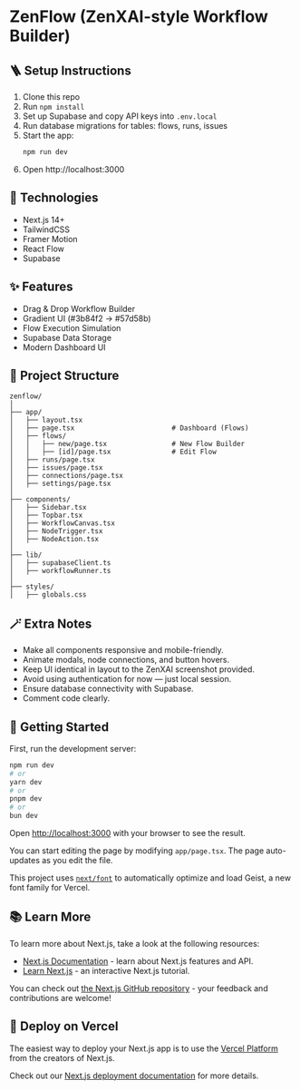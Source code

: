 # ZenFlow (ZenXAI-style Workflow Builder)

## 🪜 Setup Instructions

1. Clone this repo
2. Run `npm install`
3. Set up Supabase and copy API keys into `.env.local`
4. Run database migrations for tables: flows, runs, issues
5. Start the app:
   ```bash
   npm run dev
   ```
6. Open http://localhost:3000

## 🧩 Technologies
- Next.js 14+
- TailwindCSS
- Framer Motion
- React Flow
- Supabase

## ✨ Features
- Drag & Drop Workflow Builder
- Gradient UI (#3b84f2 → #57d58b)
- Flow Execution Simulation
- Supabase Data Storage
- Modern Dashboard UI

## 📁 Project Structure
```
zenflow/
│
├── app/
│   ├── layout.tsx
│   ├── page.tsx                        # Dashboard (Flows)
│   ├── flows/
│   │   ├── new/page.tsx                # New Flow Builder
│   │   ├── [id]/page.tsx               # Edit Flow
│   ├── runs/page.tsx
│   ├── issues/page.tsx
│   ├── connections/page.tsx
│   ├── settings/page.tsx
│
├── components/
│   ├── Sidebar.tsx
│   ├── Topbar.tsx
│   ├── WorkflowCanvas.tsx
│   ├── NodeTrigger.tsx
│   ├── NodeAction.tsx
│
├── lib/
│   ├── supabaseClient.ts
│   ├── workflowRunner.ts
│
├── styles/
│   ├── globals.css
```

## 🪄 Extra Notes

- Make all components responsive and mobile-friendly.
- Animate modals, node connections, and button hovers.
- Keep UI identical in layout to the ZenXAI screenshot provided.
- Avoid using authentication for now — just local session.
- Ensure database connectivity with Supabase.
- Comment code clearly.

## 🚀 Getting Started

First, run the development server:

```bash
npm run dev
# or
yarn dev
# or
pnpm dev
# or
bun dev
```

Open [http://localhost:3000](http://localhost:3000) with your browser to see the result.

You can start editing the page by modifying `app/page.tsx`. The page auto-updates as you edit the file.

This project uses [`next/font`](https://nextjs.org/docs/basic-features/font-optimization) to automatically optimize and load Geist, a new font family for Vercel.

## 📚 Learn More

To learn more about Next.js, take a look at the following resources:

- [Next.js Documentation](https://nextjs.org/docs) - learn about Next.js features and API.
- [Learn Next.js](https://nextjs.org/learn) - an interactive Next.js tutorial.

You can check out [the Next.js GitHub repository](https://github.com/vercel/next.js/) - your feedback and contributions are welcome!

## 🚢 Deploy on Vercel

The easiest way to deploy your Next.js app is to use the [Vercel Platform](https://vercel.com/new?utm_medium=default-template&filter=next.js&utm_source=create-next-app&utm_campaign=create-next-app-readme) from the creators of Next.js.

Check out our [Next.js deployment documentation](https://nextjs.org/docs/deployment) for more details.